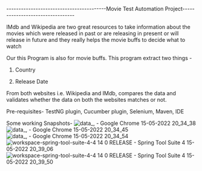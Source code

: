 -----------------------------------------Movie Test Automation Project---------------------------------


IMdb and Wikipedia are two great resources to take information about the movies which were released in past or are releasing in present or will release in future and 
they really helps the movie buffs to decide what to watch 

Our this Program is also for movie buffs. This program extract two things -

1) Country

2) Release Date

From both websites i.e. Wikipedia and IMdb, compares the data and validates whether the data on both the websites matches or not.

Pre-requisites-
TestNG plugin,
Cucumber plugin,
Selenium, 
Maven,
IDE

Some working Snapshots- 
![data_, - Google Chrome 15-05-2022 20_34_38](https://user-images.githubusercontent.com/60975756/168479762-a60eb41e-e776-4516-bf27-55331f3a6adf.png)
![data_, - Google Chrome 15-05-2022 20_34_45](https://user-images.githubusercontent.com/60975756/168479766-c81b0d6a-72cd-49fc-80cc-854330ee8c92.png)
![data_, - Google Chrome 15-05-2022 20_34_54](https://user-images.githubusercontent.com/60975756/168479770-afaac655-08ee-4cda-b2cb-1fd2fd454e72.png)
![workspace-spring-tool-suite-4-4 14 0 RELEASE - Spring Tool Suite 4 15-05-2022 20_39_06](https://user-images.githubusercontent.com/60975756/168479917-633031ca-96d7-4915-b89c-9c69d2a5d8fa.png)
![workspace-spring-tool-suite-4-4 14 0 RELEASE - Spring Tool Suite 4 15-05-2022 20_39_50](https://user-images.githubusercontent.com/60975756/168479924-6c0f8d2f-d642-4666-9cf0-28a72d4de491.png)

